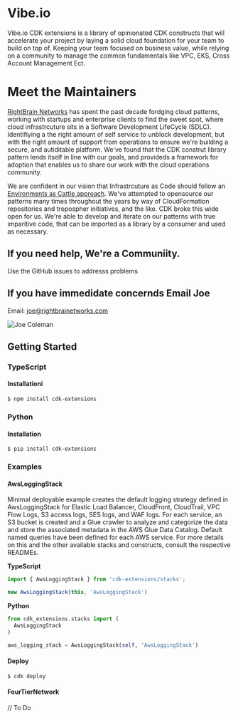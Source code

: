 # Vibe.io

Vibe.io CDK extensions is a library of opinionated CDK constructs that will accelerate your project by laying a solid cloud foundation for your team to build on top of. Keeping your team focused on business value, while relying on a community to manage the common fundamentals like VPC, EKS, Cross Account Management Ect.

# Meet the Maintainers

[RightBrain Networks](https://www.rightbrainnetworks.com/) has spent the past decade fordging cloud patterns, working with startups and enterprise clients to find the sweet spot, where cloud infrastrcuture sits in a Software Development LifeCycle (SDLC). Identifiying a the right amount of self service to unblock development, but with the right amount of support from operations to ensure we're building a secure, and autiditable platform. We've found that the CDK construt library pattern lends itself in line with our goals, and provideds a framework for adoption that enables us to share our work with the cloud operations community.

We are confident in our vision that Infrastrcuture as Code should follow an [Environments as Cattle approach](https://www.youtube.com/watch?v=z5XDAhyh9Z4). We've attempted to opensource our patterns many times throughout the years by way of CloudFormation repositories and tropospher initiatives, and the like. CDK broke this wide open for us. We're able to develop and iterate on our patterns with true imparitive code, that can be imported as a library by a consumer and used as necessary.

## If you need help, We're a Communiity.

Use the GitHub issues to addresss problems

## If you have immedidate concernds Email Joe

Email: joe@rightbrainetworks.com

![Joe Coleman]('images/joe.webp')

## Getting Started

### TypeScript

#### Installationi

```shell
$ npm install cdk-extensions
```

### Python

#### Installation

```shell
$ pip install cdk-extensions
```

### Examples

#### AwsLoggingStack

Minimal deployable example creates the default logging strategy defined in AwsLoggingStack for Elastic Load Balancer, CloudFront, CloudTrail, VPC Flow Logs, S3 access logs, SES logs, and WAF logs. For each service, an S3 bucket is created and a Glue crawler to analyze and categorize the data and store the associated metadata in the AWS Glue Data Catalog. Default named queries have been defined for each AWS service. For more details on this and the other available stacks and constructs, consult the respective READMEs.

**TypeScript**

```TypeScript
import { AwsLoggingStack } from 'cdk-extensions/stacks';
```

```TypeScript
new AwsLoggingStack(this, 'AwsLoggingStack')
```

**Python**

```Python
from cdk_extensions.stacks import (
  AwsLoggingStack
)
```

```Python
aws_logging_stack = AwsLoggingStack(self, 'AwsLoggingStack')
```

#### Deploy

```shell
$ cdk deploy
```

#### FourTierNetwork

// To Do
